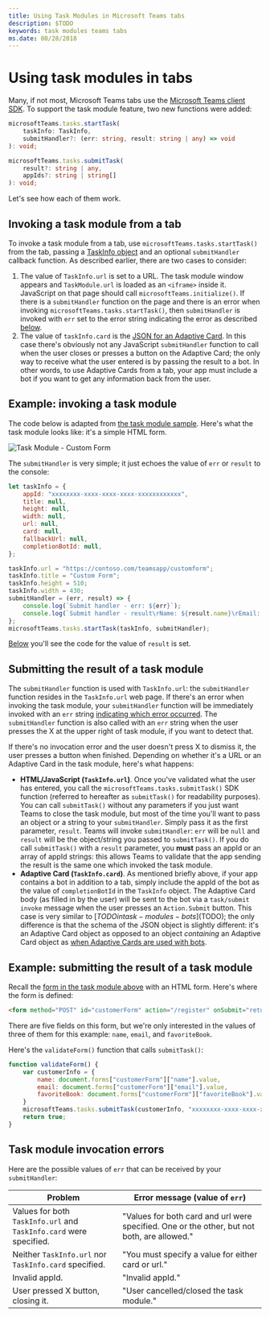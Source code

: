 ```yaml
---
title: Using Task Modules in Microsoft Teams tabs
description: $TODO
keywords: task modules teams tabs
ms.date: 08/28/2018
---
```

# Using task modules in tabs

Many, if not most, Microsoft Teams tabs use the [Microsoft Teams client SDK](https://docs.microsoft.com/en-us/javascript/api/overview/msteams-client). To support the task module feature, two new functions were added:

```typescript
microsoftTeams.tasks.startTask(
    taskInfo: TaskInfo,
    submitHandler?: (err: string, result: string | any) => void
): void;

microsoftTeams.tasks.submitTask(
    result?: string | any,
    appIds?: string | string[]
): void;
```

Let's see how each of them work.

## Invoking a task module from a tab

To invoke a task module from a tab, use `microsoftTeams.tasks.startTask()` from the tab, passing a [TaskInfo object](~\concepts\task-modules\task-modules-overview#the-taskinfo-object) and an optional `submitHandler` callback function. As described earlier, there are two cases to consider:

1. The value of `TaskInfo.url` is set to a URL. The task module window appears and `TaskModule.url` is loaded as an `<iframe>` inside it. JavaScript on that page should call `microsoftTeams.initialize()`. If there is a `submitHandler` function on the page and there is an error when invoking `microsoftTeams.tasks.startTask()`, then `submitHandler` is invoked with `err` set to the error string indicating the error as described [below]((#task-module-invocation-errors)).
1. The value of `taskInfo.card` is the [JSON for an Adaptive Card](~\concepts\task-modules\task-modules-overview#adaptive-card-or-adaptive-card-bot-card-attachment). In this case there's obviously not any JavaScript `submitHandler` function to call when the user closes or presses a button on the Adaptive Card; the only way to receive what the user entered is by passing the result to a bot. In other words, to use Adaptive Cards from a tab, your app must include a bot if you want to get any information back from the user.

## Example: invoking a task module

The code below is adapted from [the task module sample](~\concepts\task-modules\task-modules-overview#task-module-sample). Here's what the task module looks like: it's a simple HTML form.

![Task Module - Custom Form](~/assets/images/task-module/task-module-custom-form.png)

The `submitHandler` is very simple; it just echoes the value of `err` or `result` to the console:

```javascript
let taskInfo = {
    appId: "xxxxxxxx-xxxx-xxxx-xxxx-xxxxxxxxxxxx",
    title: null,
    height: null,
    width: null,
    url: null,
    card: null,
    fallbackUrl: null,
    completionBotId: null,
};

taskInfo.url = "https://contoso.com/teamsapp/customform";
taskInfo.title = "Custom Form";
taskInfo.height = 510;
taskInfo.width = 430;
submitHandler = (err, result) => {
    console.log(`Submit handler - err: ${err}`);
    console.log(`Submit handler - result\rName: ${result.name}\rEmail: ${result.email}\rFavorite book: ${result.favoriteBook}`);
};
microsoftTeams.tasks.startTask(taskInfo, submitHandler);
```

[Below](#example-submitting-the-result-of-a-task-module) you'll see the code for the value of `result` is set.

## Submitting the result of a task module

The `submitHandler` function is used with `TaskInfo.url`: the `submitHandler` function resides in the `TaskInfo.url` web page. If there's an error when invoking the task module, your `submitHandler` function will be immediately invoked with an `err` string [indicating which error occurred](#task-module-invocation-errors). The `submitHandler` function is also called with an `err` string when the user presses the X at the upper right of task module, if you want to detect that.

If there's no invocation error and the user doesn't press X to dismiss it, the user presses a button when finished. Depending on whether it's a URL or an Adaptive Card in the task module, here's what happens:

* **HTML/JavaScript (`TaskInfo.url`)**. Once you've validated what the user has entered, you call the `microsoftTeams.tasks.submitTask()` SDK function (referred to hereafter as `submitTask()` for readability purposes). You can call `submitTask()` without any parameters if you just want Teams to close the task module, but most of the time you'll want to pass an object or a string to your `submitHandler`. Simply pass it as the first parameter, `result`. Teams will invoke `submitHandler`: `err` will be `null` and `result` will be the object/string you passed to `submitTask()`. If you do call `submitTask()` with a `result` parameter, you **must** pass an appId or an array of appId strings: this allows Teams to validate that the app sending the result is the same one which invoked the task module.
* **Adaptive Card (`TaskInfo.card`)**. As mentioned briefly above, if your app contains a bot in addition to a tab, simply include the appId of the bot as the value of `completionBotId` in the `TaskInfo` object. The Adaptive Card body (as filled in by the user) will be sent to the bot via a `task/submit invoke` message when the user presses an `Action.Submit` button. This case is very similar to [$TODO in task-modules-bots]($TODO); the only difference is that the schema of the JSON object is slightly different: it's an Adaptive Card object as opposed to an object *containing* an Adaptive Card object as [when Adaptive Cards are used with bots]($TODO).

## Example: submitting the result of a task module

Recall the [form in the task module above](#example-invoking-a-task-module) with an HTML form. Here's where the form is defined:

```html
<form method="POST" id="customerForm" action="/register" onSubmit="return validateForm()">
```

There are five fields on this form, but we're only interested in the values of three of them for this example: `name`, `email`, and `favoriteBook`.

Here's the `validateForm()` function that calls `submitTask()`:

```javascript
function validateForm() {
    var customerInfo = {
        name: document.forms["customerForm"]["name"].value,
        email: document.forms["customerForm"]["email"].value,
        favoriteBook: document.forms["customerForm"]["favoriteBook"].value
    }
    microsoftTeams.tasks.submitTask(customerInfo, "xxxxxxxx-xxxx-xxxx-xxxx-xxxxxxxxxxxx");
    return true;
}
```

## Task module invocation errors

Here are the possible values of `err` that can be received by your `submitHandler`:

| Problem | Error message (value of `err`) |
| ------- | ------------------------------ |
| Values for both `TaskInfo.url` and `TaskInfo.card` were specified. | "Values for both card and url were specified. One or the other, but not both, are allowed." |
| Neither `TaskInfo.url` nor `TaskInfo.card` specified. | "You must specify a value for either card or url." |
| Invalid appId. | "Invalid appId." |
| User pressed X button, closing it. | "User cancelled/closed the task module." |